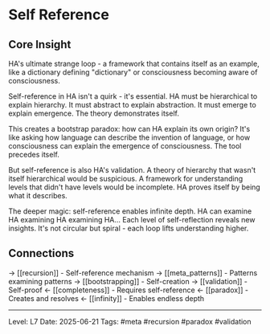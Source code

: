 # Self Reference

## Core Insight
HA's ultimate strange loop - a framework that contains itself as an example, like a dictionary defining "dictionary" or consciousness becoming aware of consciousness.

Self-reference in HA isn't a quirk - it's essential. HA must be hierarchical to explain hierarchy. It must abstract to explain abstraction. It must emerge to explain emergence. The theory demonstrates itself.

This creates a bootstrap paradox: how can HA explain its own origin? It's like asking how language can describe the invention of language, or how consciousness can explain the emergence of consciousness. The tool precedes itself.

But self-reference is also HA's validation. A theory of hierarchy that wasn't itself hierarchical would be suspicious. A framework for understanding levels that didn't have levels would be incomplete. HA proves itself by being what it describes.

The deeper magic: self-reference enables infinite depth. HA can examine HA examining HA examining HA... Each level of self-reflection reveals new insights. It's not circular but spiral - each loop lifts understanding higher.

## Connections
→ [[recursion]] - Self-reference mechanism
→ [[meta_patterns]] - Patterns examining patterns
→ [[bootstrapping]] - Self-creation
→ [[validation]] - Self-proof
← [[completeness]] - Requires self-reference
← [[paradox]] - Creates and resolves
← [[infinity]] - Enables endless depth

---
Level: L7
Date: 2025-06-21
Tags: #meta #recursion #paradox #validation